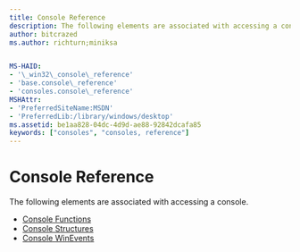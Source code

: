 ```yaml
---
title: Console Reference
description: The following elements are associated with accessing a console.
author: bitcrazed
ms.author: richturn;miniksa


MS-HAID:
- '\_win32\_console\_reference'
- 'base.console\_reference'
- 'consoles.console\_reference'
MSHAttr:
- 'PreferredSiteName:MSDN'
- 'PreferredLib:/library/windows/desktop'
ms.assetid: be1aa828-04dc-4d9d-ae88-92842dcafa85
keywords: ["consoles", "consoles, reference"]
---
```


# Console Reference


The following elements are associated with accessing a console.

-   [Console Functions](console-functions.md)
-   [Console Structures](console-structures.md)
-   [Console WinEvents](console-winevents.md)

 

 




